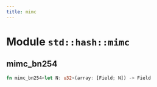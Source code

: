 ```yaml
---
title: mimc
---
```


# Module `std::hash::mimc`

## mimc_bn254

```rust
fn mimc_bn254<let N: u32>(array: [Field; N]) -> Field
```

